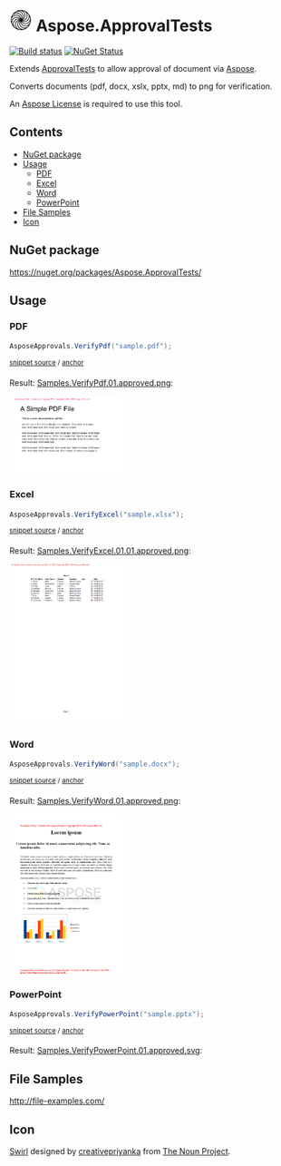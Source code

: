 <!--
GENERATED FILE - DO NOT EDIT
This file was generated by [MarkdownSnippets](https://github.com/SimonCropp/MarkdownSnippets).
Source File: /readme.source.md
To change this file edit the source file and then run MarkdownSnippets.
-->

# <img src="/src/icon.png" height="40px"> Aspose.ApprovalTests

[![Build status](https://ci.appveyor.com/api/projects/status/nohkvrf18rjb90u3?svg=true)](https://ci.appveyor.com/project/SimonCropp/aspose-approvaltests) [![NuGet Status](http://img.shields.io/nuget/v/Aspose.ApprovalTests.svg)](https://www.nuget.org/packages/Aspose.ApprovalTests/)

Extends [ApprovalTests](https://github.com/approvals/ApprovalTests.Net) to allow approval of document via [Aspose](https://www.aspose.com/).

Converts documents (pdf, docx, xslx, pptx, md) to png for verification.

An [Aspose License](https://purchase.aspose.com/policies/license-types) is required to use this tool.

<!-- toc -->
## Contents

  * [NuGet package](#nuget-package)
  * [Usage](#usage)
    * [PDF](#pdf)
    * [Excel](#excel)
    * [Word](#word)
    * [PowerPoint](#powerpoint)
  * [File Samples](#file-samples)
  * [Icon](#icon)
<!-- endtoc -->



## NuGet package

https://nuget.org/packages/Aspose.ApprovalTests/


## Usage


### PDF

<!-- snippet: VerifyPdf -->
<a id='snippet-verifypdf'/></a>
```cs
AsposeApprovals.VerifyPdf("sample.pdf");
```
<sup>[snippet source](/src/Tests/Samples.cs#L10-L14) / [anchor](#snippet-verifypdf)</sup>
<!-- endsnippet -->

Result: [Samples.VerifyPdf.01.approved.png](/src/Tests/Samples.VerifyPdf.01.approved.png):

<img src="/src/Tests/Samples.VerifyPdf.01.approved.png" width="200px">


### Excel

<!-- snippet: VerifyExcel -->
<a id='snippet-verifyexcel'/></a>
```cs
AsposeApprovals.VerifyExcel("sample.xlsx");
```
<sup>[snippet source](/src/Tests/Samples.cs#L31-L35) / [anchor](#snippet-verifyexcel)</sup>
<!-- endsnippet -->

Result: [Samples.VerifyExcel.01.01.approved.png](/src/Tests/Samples.VerifyExcel.01.01.approved.png):

<img src="/src/Tests/Samples.VerifyExcel.01.01.approved.png" width="200px">


### Word

<!-- snippet: VerifyWord -->
<a id='snippet-verifyword'/></a>
```cs
AsposeApprovals.VerifyWord("sample.docx");
```
<sup>[snippet source](/src/Tests/Samples.cs#L41-L45) / [anchor](#snippet-verifyword)</sup>
<!-- endsnippet -->

Result: [Samples.VerifyWord.01.approved.png](/src/Tests/Samples.VerifyWord.01.approved.png):

<img src="/src/Tests/Samples.VerifyWord.01.approved.png" width="200px">


### PowerPoint

<!-- snippet: VerifyPowerPoint -->
<a id='snippet-verifypowerpoint'/></a>
```cs
AsposeApprovals.VerifyPowerPoint("sample.pptx");
```
<sup>[snippet source](/src/Tests/Samples.cs#L20-L24) / [anchor](#snippet-verifypowerpoint)</sup>
<!-- endsnippet -->

Result: [Samples.VerifyPowerPoint.01.approved.svg](/src/Tests/Samples.VerifyPowerPoint.01.approved.svg):


## File Samples

http://file-examples.com/


## Icon

[Swirl](https://thenounproject.com/term/swirl/1568686/) designed by [creativepriyanka](https://thenounproject.com/creativepriyanka) from [The Noun Project](https://thenounproject.com/creativepriyanka).
